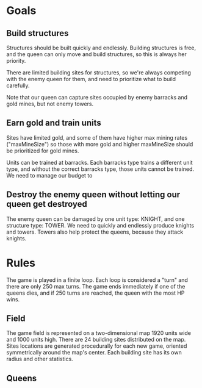 # Goals

## Build structures

Structures should be built quickly and endlessly. Building structures is free, and the queen can only move and build structures, so this is always her priority.

There are limited building sites for structures, so we're always competing with the enemy queen for them, and need to prioritize what to build carefully.

Note that our queen can capture sites occupied by enemy barracks and gold mines, but not enemy towers.

## Earn gold and train units

Sites have limited gold, and some of them have higher max mining rates ("maxMineSize") so those with more gold and higher maxMineSize should be prioritized for gold mines.

Units can be trained at barracks. Each barracks type trains a different unit type, and without the correct barracks type, those units cannot be trained. We need to manage our budget to

## Destroy the enemy queen without letting our queen get destroyed

The enemy queen can be damaged by one unit type: KNIGHT, and one structure type: TOWER. We need to quickly and endlessly produce knights and towers. Towers also help protect the queens, because they attack knights.

# Rules

The game is played in a finite loop. Each loop is considered a "turn" and there are only 250 max turns. The game ends immediately if one of the queens dies, and if 250 turns are reached, the queen with the most HP wins.

## Field

The game field is represented on a two-dimensional map 1920 units wide and 1000 units high. There are 24 building sites distributed on the map. Sites locations are generated procedurally for each new game, oriented symmetrically around the map's center. Each building site has its own radius and other statistics.

## Queens
